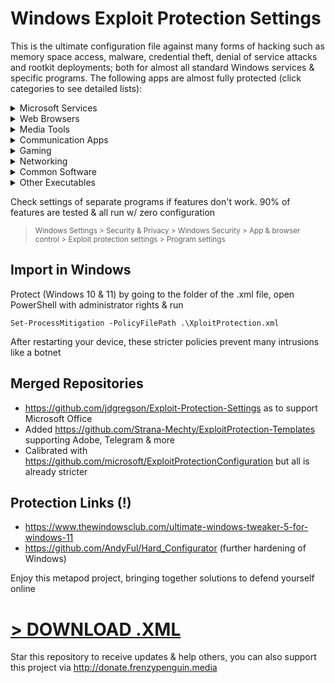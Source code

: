 # Windows Exploit Protection Settings

This is the ultimate configuration file against many forms of hacking such as memory space access, malware, credential theft, denial of service attacks and rootkit deployments; both for almost all standard Windows services & specific programs. The following apps are almost fully protected (click categories to see detailed lists):

<details>
<summary>  Microsoft Services </summary>
  
- Literally all (!) basic Windows programs running from start. Beyond recommendations
(took a few bluescreens >.<)
- OneDrive
- File Explorer
- Smartscreen
- Windows Settings
- Task Manager
- Windows Store
- search index
- SSH
- svchost
- smss
- csrss
- conhost
- dashost
- OOBEbroker
- WMI
- wininit
- winlogon
- lsalso & lsass
- ... many more (everything running on Windows OS)
</details>
<details>
<summary> Web Browsers </summary>
  
- Google Chrome (allowing extensions to run)
- Mozilla Firefox (fully functional with many protection settings)
- Internet Explorer (misclicks happen)
- Opera
- Safari
- Thorium
- Edge
- Edge webview
</details>
<details>
<summary> Media Tools </summary>
  
- Audacity
- butt audio streaming
- Virtual DJ
- Photoshop
- Groove Music
- Winamp
- foobar2000
- iTunes
- Windows Media Player
- NDIRecord
- StreamDeck
- Yamaha Steinberg USB
- vMix64
- BlackMagic Video
- VLC Media Player
</details>
<details>
<summary> Communication Apps </summary>

- Skype
- Lync
- Pidgin
- Telegram
- MS Outlook
- Thunderbird
- Windows Live Mail
- Google Talk
- Whatsapp
- Armcord (a Discord client)
- Discord
</details>
<details>
<summary> Gaming </summary>

- Steam
- Ubisoft
- EA - Electronic Arts
- GOG Galaxy (edit version number in .XML file accordingly)
- EasyAntiCheat
- The Sims 4
- Cyberpunk 2077
- Firestorm viewer for Second Life
- Radegast
</details>
<details>
<summary> Networking </summary>

- [dnscrypt-proxy](https://github.com/DNSCrypt/dnscrypt-proxy)
- Tor
- WARP 1.1.1.1
- VPN Unlimited

</details>
<details>
<summary>  Common Software </summary>

- OneNote
- Notepad++
- Obsidian
- Acrobat Reader PDF
- Sumatra PDF
- Foxit PDF Reader
- Java
- 7Z
- WinZip
- MS Access
- MS Excel
- MS PowerPoint
- MS Word
- MS Wordpad
- MS Notepad
- Visio
- ...
</details>
<details>
<summary> Other Executables </summary>

- Adobe
- AMD
- Everything
- Intel
- KeePassXC & proxy
- Open SSL
- NVIDIA
- Qbittorrent
- Qt Web Engine
- Real Converter
- RealPlay
- Realtek Audio
- SyncThing
- Thunderbolt
- WinRAR
- ...
</details>

Check settings of separate programs if features don't work. 90% of features are tested & all run w/ zero configuration
> <sup> Windows Settings > Security & Privacy > Windows Security > App & browser control > Exploit protection settings > Program settings </sup>



## Import in Windows
Protect (Windows 10 & 11) by going to the folder of the .xml file, open PowerShell with administrator rights & run

`Set-ProcessMitigation -PolicyFilePath .\XploitProtection.xml`

After restarting your device, these stricter policies prevent many intrusions like a botnet

## Merged Repositories

- https://github.com/jdgregson/Exploit-Protection-Settings as to support Microsoft Office
- Added https://github.com/Strana-Mechty/ExploitProtection-Templates supporting Adobe, Telegram & more
- Calibrated with https://github.com/microsoft/ExploitProtectionConfiguration but all is already stricter

## Protection Links (!)

  - https://www.thewindowsclub.com/ultimate-windows-tweaker-5-for-windows-11
  - https://github.com/AndyFul/Hard_Configurator (further hardening of Windows)

Enjoy this metapod project, bringing together solutions to defend yourself online

# [> DOWNLOAD .XML](https://github.com/neohiro/exploitprotection/blob/METAPOD.EXPLOIT/XploitProtection.xml)

Star this repository to receive updates & help others, you can also support this project via http://donate.frenzypenguin.media

